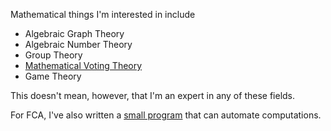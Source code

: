 Mathematical things I'm interested in include

 * Algebraic Graph Theory
 * Algebraic Number Theory
 * Group Theory
 * [Mathematical Voting Theory](http://en.wikipedia.org/wiki/Voting_theory)
 * Game Theory
 
This doesn't mean, however, that I'm an expert in any of these fields.

For FCA, I've also written a [small program](http://github.com/exot/conexp-clj/) that can
automate computations.
